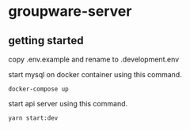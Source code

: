 # groupware-server  

## getting started  
copy .env.example and rename to .development.env  

start mysql on docker container using this command.  
```
docker-compose up
```  

start api server using this command.  
```
yarn start:dev
```
